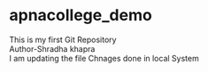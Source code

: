 # apnacollege_demo

This is my first Git Repository
<br>
Author-Shradha khapra
<br>
I am updating the file
Chnages done in local System
